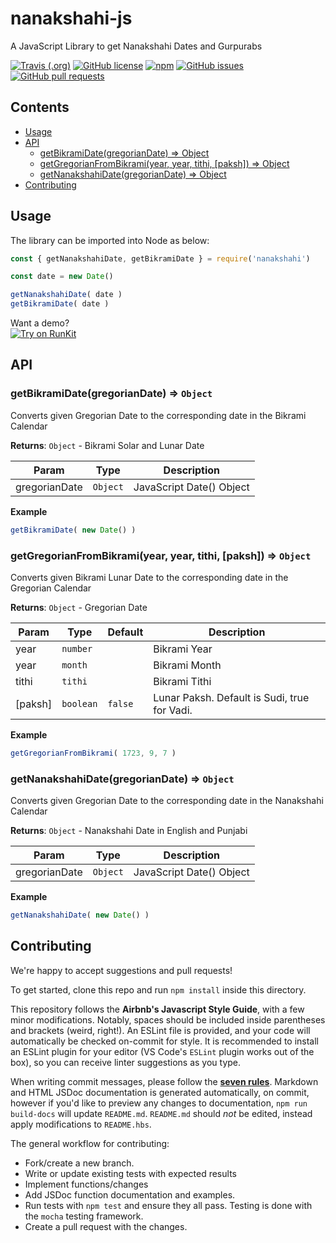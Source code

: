 <!-- Do not modify README.md, instead modify README.hbs -->

# nanakshahi-js
A JavaScript Library to get Nanakshahi Dates and Gurpurabs

[![Travis (.org)](https://img.shields.io/travis/Sarabveer/nanakshahi-js.svg?style=flat-square)](https://travis-ci.org/Sarabveer/nanakshahi-js)
[![GitHub license](https://img.shields.io/github/license/Sarabveer/nanakshahi-js.svg?style=flat-square)](./LICENSE)
[![npm](https://img.shields.io/npm/v/nanakshahi.svg?style=flat-square)](https://www.npmjs.com/package/nanakshahi)
[![GitHub issues](https://img.shields.io/github/issues/Sarabveer/nanakshahi-js.svg?style=flat-square)](https://github.com/Sarabveer/nanakshahi-js/issues)
[![GitHub pull requests](https://img.shields.io/github/issues-pr/Sarabveer/nanakshahi-js.svg?style=flat-square)](https://github.com/Sarabveer/nanakshahi-js/pulls)

## Contents

<!-- toc -->

- [Usage](#usage)
- [API](#api)
  * [getBikramiDate(gregorianDate) ⇒ Object](#getbikramidategregoriandate-%E2%87%92-object)
  * [getGregorianFromBikrami(year, year, tithi, [paksh]) ⇒ Object](#getgregorianfrombikramiyear-year-tithi-paksh-%E2%87%92-object)
  * [getNanakshahiDate(gregorianDate) ⇒ Object](#getnanakshahidategregoriandate-%E2%87%92-object)
- [Contributing](#contributing)

<!-- tocstop -->

## Usage

The library can be imported into Node as below:
```javascript
const { getNanakshahiDate, getBikramiDate } = require('nanakshahi')

const date = new Date()

getNanakshahiDate( date )
getBikramiDate( date )
```

Want a demo?  
[![Try on RunKit](https://img.shields.io/badge/Try%20on%20RunKit-nanakshahi-brightgreen.svg?style=flat-square)](https://npm.runkit.com/nanakshahi)

## API

### getBikramiDate(gregorianDate) ⇒ <code>Object</code>
Converts given Gregorian Date to the corresponding date in the Bikrami Calendar

**Returns**: <code>Object</code> - Bikrami Solar and Lunar Date  

| Param | Type | Description |
| --- | --- | --- |
| gregorianDate | <code>Object</code> | JavaScript Date() Object |

**Example**  
```js
getBikramiDate( new Date() )
```
### getGregorianFromBikrami(year, year, tithi, [paksh]) ⇒ <code>Object</code>
Converts given Bikrami Lunar Date to the corresponding date in the Gregorian Calendar

**Returns**: <code>Object</code> - Gregorian Date  

| Param | Type | Default | Description |
| --- | --- | --- | --- |
| year | <code>number</code> |  | Bikrami Year |
| year | <code>month</code> |  | Bikrami Month |
| tithi | <code>tithi</code> |  | Bikrami Tithi |
| [paksh] | <code>boolean</code> | <code>false</code> | Lunar Paksh. Default is Sudi, true for Vadi. |

**Example**  
```js
getGregorianFromBikrami( 1723, 9, 7 )
```
### getNanakshahiDate(gregorianDate) ⇒ <code>Object</code>
Converts given Gregorian Date to the corresponding date in the Nanakshahi Calendar

**Returns**: <code>Object</code> - Nanakshahi Date in English and Punjabi  

| Param | Type | Description |
| --- | --- | --- |
| gregorianDate | <code>Object</code> | JavaScript Date() Object |

**Example**  
```js
getNanakshahiDate( new Date() )
```

## Contributing

We're happy to accept suggestions and pull requests!

To get started, clone this repo and run `npm install` inside this directory. 

This repository follows the **Airbnb's Javascript Style Guide**, with a few minor modifications. Notably, spaces should be included inside parentheses and brackets (weird, right!). An ESLint file is provided,
and your code will automatically be checked on-commit for style.
It is recommended to install an ESLint plugin for your editor (VS Code's `ESLint` plugin works out of the box), so you can receive
linter suggestions as you type.

When writing commit messages, please follow the **[seven rules](https://chris.beams.io/posts/git-commit/#seven-rules)**. 
Markdown and HTML JSDoc documentation is generated automatically, on commit,
however if you'd like to preview any changes to documentation, `npm run build-docs` will
update `README.md`. `README.md` should *not* be edited, instead apply modifications to `README.hbs`.

The general workflow for contributing:

- Fork/create a new branch.
- Write or update existing tests with expected results
- Implement functions/changes
- Add JSDoc function documentation and examples.
- Run tests with `npm test` and ensure they all pass. Testing is done with the `mocha` testing framework.
- Create a pull request with the changes.
